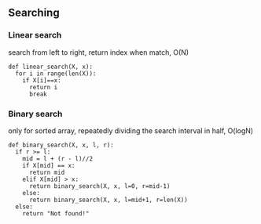 ## Searching

### Linear search
search from left to right, return index when match, O(N)
```
def linear_search(X, x):
  for i in range(len(X)):
    if X[i]==x:
      return i
      break
```

### Binary search
only for sorted array, repeatedly dividing the search interval in half, O(logN)
```
def binary_search(X, x, l, r):
  if r >= l:
    mid = l + (r - l)//2
    if X[mid] == x:
      return mid
    elif X[mid] > x:
      return binary_search(X, x, l=0, r=mid-1)
    else:
      return binary_search(X, x, l=mid+1, r=len(X))
  else:
    return "Not found!"
```
